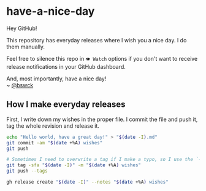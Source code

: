 # have-a-nice-day
Hey GitHub!

This repository has everyday releases where I wish you a nice day.
I do them manually.

Feel free to silence this repo in `👁 Watch` options if you don't want to receive release notifications in your GitHub dashboard.

And, most importantly, have a nice day!<br>
~ [@bswck](https://github.com/bswck)

## How I make everyday releases
First, I write down my wishes in the proper file. I commit the file and push it, tag the whole revision and release it.

```bash
echo "Hello world, have a great day!" > "$(date -I).md"
git commit -am "$(date +%A) wishes"
git push

# Sometimes I need to overwrite a tag if I make a typo, so I use the `-f` flag by default
git tag -sfa "$(date -I)" -m "$(date +%A) wishes"
git push --tags

gh release create "$(date -I)" --notes "$(date +%A) wishes"
```
